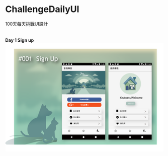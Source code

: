 # ChallengeDailyUI
100天每天挑戰UI設計<br /><br /><br />
<b>Day 1  Sign up</b><br />
<img src="https://github.com/tzutzu858/ChallengeDailyUI/blob/master/01_signup/001%20sign%20up.png" width="600" >  
